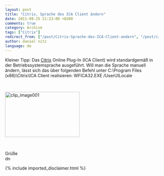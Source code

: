 ```yaml
---
layout: post
title: "Citrix, Sprache des ICA Client ändern"
date: 2011-09-25 21:23:00 +0200
comments: true
category: Archive
tags: ["Citrix"]
redirect_from: ["/post/Citrix-Sprache-des-ICA-Client-andern", "/post/citrix-sprache-des-ica-client-andern"]
author: daniel nitz
language: de
---
```

<!-- more -->
<p>Kleiner Tipp: Das <a href="http://www.citrix.com">Citrix</a> Online Plug-In (ICA Client) wird standardgemäß in der Betriebssystemsprache ausgeführt. Will man die Sprache manuell ändern, lässt sich das über folgenden Befehl unter C:\Program Files (x86)\Citrix\ICA Client realisieren: WFICA32.EXE /UserUILocale</p>  <p>&#160;</p>  <p><a href="/assets/archive/clip_image001_2.png"><img style="background-image: none; border-bottom: 0px; border-left: 0px; padding-left: 0px; padding-right: 0px; display: inline; border-top: 0px; border-right: 0px; padding-top: 0px" title="clip_image001" border="0" alt="clip_image001" src="/assets/archive/clip_image001_thumb_2.png" width="244" height="148" /></a></p>  <p>&#160;</p>  <p>Grüße   <br />dn</p>
{% include imported_disclaimer.html %}
